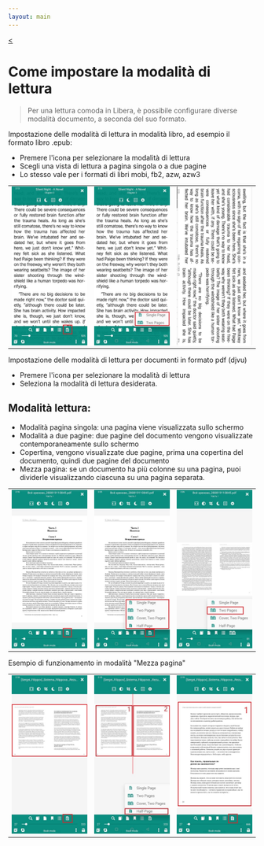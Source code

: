 ```yaml
---
layout: main
---
```

[<](/wiki/faq/it)

# Come impostare la modalità di lettura

> Per una lettura comoda in Libera, è possibile configurare diverse modalità documento, a seconda del suo formato.

Impostazione delle modalità di lettura in modalità libro, ad esempio il formato libro .epub:

* Premere l'icona per selezionare la modalità di lettura
* Scegli una vista di lettura a pagina singola o a due pagine
* Lo stesso vale per i formati di libri mobi, fb2, azw, azw3

||||
|-|-|-|
|![](1.jpg)|![](2.jpg)|![](3.jpg)|

Impostazione delle modalità di lettura per documenti in formato pdf (djvu)

* Premere l'icona per selezionare la modalità di lettura
* Seleziona la modalità di lettura desiderata.

## Modalità lettura:

* Modalità pagina singola: una pagina viene visualizzata sullo schermo
* Modalità a due pagine: due pagine del documento vengono visualizzate contemporaneamente sullo schermo
* Copertina, vengono visualizzate due pagine, prima una copertina del documento, quindi due pagine del documento
* Mezza pagina: se un documento ha più colonne su una pagina, puoi dividerle visualizzando ciascuna su una pagina separata.

||||
|-|-|-|
|![](4.jpg)|![](5.jpg)|![](6.jpg)|

Esempio di funzionamento in modalità &quot;Mezza pagina&quot;

||||
|-|-|-|
|![](7.jpg)|![](8.jpg)|![](9.jpg)|
